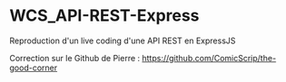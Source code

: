 # WCS_API-REST-Express
Reproduction d'un live coding d'une API REST en ExpressJS

Correction sur le Github de Pierre : https://github.com/ComicScrip/the-good-corner
